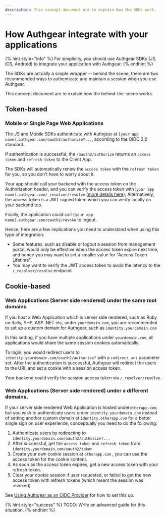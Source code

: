 ```yaml
---
description: This concept document are to explain how the SDKs work.
---
```


# How Authgear integrate with your applications

{% hint style="info" %}
For simplicity, you should use Authgear SDKs (JS, iOS, Android) to integrate your application with Authgear.
{% endhint %}

The SDKs are actually a simple wrapper -- behind the scene, there are two recommended ways to authenticate and maintain a session when you use Authgear.

This concept document are to explain how the behind-the-scene works.

## Token-based

### Mobile or Single Page Web Applications

The JS and Mobile SDKs authenticate with Authgear at `[your app name].authgear.com/oauth2/authorize?...`, according to the OIDC 2.0 standard.

If authentication is successful, the `/oauth2/authorize` returns an `access token` and `refresh token` to the Client App.

The SDKs will automatically renew the `access token` with the `refresh token` for you, so you don't have to worry about it.

Your app should call your backend with the access token on the Authorization header, and you can verify the access token with`[your app name].authgear.com/_resolver/resolve` ([more details here](../get-started/backend-integration/nginx.md)); Alternatively, the access token is a JWT signed token which you can verify locally on your backend too.

Finally, the application could call `[your app name].authgear.com/oauth2/revoke` to logout.

Hence, here are a few implications you need to understand when using this type of integration:

* Some features, such as disable or logout a session from management portal, would only be effective when the access token expire next time, and hence you may want to set a smaller value for "Access Token Lifetime".
* You may want to verify the JWT access token to avoid the latency to the `/_resolver/resolve` endpoint

## Cookie-based&#x20;

### Web Applications (Server side rendered) under the same root domains

If you host a Web Application which is server side rendered, such as Ruby on Rails, PHP, ASP .NET etc, under `yourdomain.com`, you are recommended to set up a custom domain for Authgear, such as `identity.yourdomain.com`

In this setting, if you have multiple applications under `yourdomain.com`, all applications would share the same session cookies automatically.

To login, you would redirect users to `identity.yourdomain.com/oauth2/authorize?` with a `redirect_uri` parameter set. After the authentication is successful, Authgear will redirect the users to the URI, and set a cookie with a session access token.

Your backend could verify the session access token via `/_resolver/resolve`.

### Web Applications (Server side rendered) under a different domains.

If your server side rendered Web Application is hosted under`otherapp.com`, but you wish to authenticate users under `identity.yourdomain.com` instead of setting another custom domain at `identity.otherapp.com` for a better single sign on user experience, conceptually you need to do the following:

1. Authenticate users by redirecting to `identity.yourdomain.com/oauth2/authorize?...`
2. After successful, get the `access token` and `refresh token` from `identity.yourdomain.com/oauth2/token`
3. Create your own cookie session at `otherapp.com` , you can use the access token for the cookie content.
4. As soon as the access token expires, get a new access token with your refresh token.
5. Clear your cookie session if user requested, or failed to get the new access token with refresh tokens (which meant the session was revoked)

See [Using Authgear as an OIDC Provider](../how-to-guide/authenticate/oidc-provider.md) for how to set this up.

{% hint style="success" %}
TODO: Write an advanced guide for this situation.
{% endhint %}
